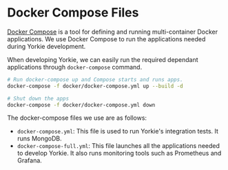# Docker Compose Files

[Docker Compose](https://docs.docker.com/compose/) is a tool for defining and
running multi-container Docker applications. We use Docker Compose to run the
applications needed during Yorkie development.

When developing Yorkie, we can easily run the required dependant applications
through `docker-compose` command.

```bash
# Run docker-compose up and Compose starts and runs apps.
docker-compose -f docker/docker-compose.yml up --build -d

# Shut down the apps
docker-compose -f docker/docker-compose.yml down
```

The docker-compose files we use are as follows:
- `docker-compose.yml`: This file is used to run Yorkie's integration tests. It
 runs MongoDB.
- `docker-compose-full.yml`: This file launches all the applications needed to
 develop Yorkie. It also runs monitoring tools such as Prometheus and Grafana.
